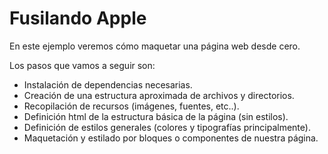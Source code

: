 # Fusilando Apple

En este ejemplo veremos cómo maquetar una página web desde cero.

Los pasos que vamos a seguir son:

- Instalación de dependencias necesarias.
- Creación de una estructura aproximada de archivos y directorios.
- Recopilación de recursos (imágenes, fuentes, etc..).
- Definición html de la estructura básica de la página (sin estilos).
- Definición de estilos generales (colores y tipografías principalmente).
- Maquetación y estilado por bloques o componentes de nuestra página.

